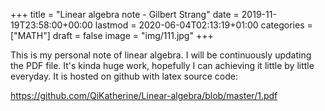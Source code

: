 +++
title = "Linear algebra note - Gilbert Strang"
date = 2019-11-19T23:58:00+00:00
lastmod = 2020-06-04T02:13:19+01:00
categories = ["MATH"]
draft = false
image = "img/111.jpg"
+++

This is my personal note of linear algebra. I will be continuously updating the
PDF file. It's kinda huge work, hopefully I can achieving it little by little
everyday. It is hosted on github with latex source code:

<https://github.com/QiKatherine/Linear-algebra/blob/master/1.pdf>
